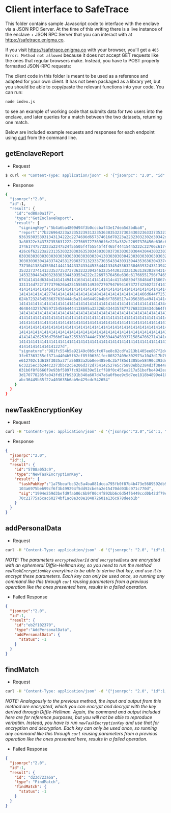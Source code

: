 # Client interface to SafeTrace

This folder contains sample Javascript code to interface with the enclave via a JSON RPC Server. At the time of this writing
there is a live instance of the enclave + JSON RPC Server that you can interact with at https://safetrace.enigma.co.

If you visit https://safetrace.enigma.co with your browser, you'll get a `405 Error: Method not allowed` because it does not
accept GET requests like the ones that regular browsers make. Instead, you have to POST properly formatted JSON-RPC requests:

The client code in this folder is meant to be used as a reference and adapted for your own client. It has not been packaged
as a library yet, but you should be able to copy/paste the relevant functions into your code. You can run:

```bash
node index.js
```

to see an example of working code that submits data for two users into the enclave, and later queries for a match between the
two datasets, returning one match.

Below are included example requests and responses for each endpoint using [curl](https://curl.haxx.se/) from the command line.

## getEnclaveReport

* Request

```bash
$ curl -H "Content-Type: application/json" -d '{"jsonrpc": "2.0", "id":1, "method":"getEnclaveReport", "params": {}}' https://safetrace.enigma.co
```

* Response
```bash
{
  "jsonrpc":"2.0",
  "id":1,
  "result": {
    "id":"ed88a0a1f7",
    "type":"GetEnclaveReport",
    "result": {
      "signingKey":"5b4a6ba4809d94f3b0cccbaf43e17dea5d3bdba8",
      "report":"7b226964223a22353239313235363835323730343032363337353238343539303132303
      9363930353931343134222c2274696d657374616d70223a22323032302d30342d30315431343a3236
      3a30322e343737353631222c2276657273696f6e223a332c22697376456e636c61766551756f74655
      37461747573223a2247524f55505f4f55545f4f465f44415445222c22706c6174666f726d496e666f
      426c6f62223a223135303230303635303430303037303030303044304430323034303130313033303
      030303030303030303030303030303030304130303030304230303030303030323030303030303030
      303030303041433742453139303731323337303543343031394435363630433744443835313733313
      737304138343538414441344332433445354441334545363230463932433139424538383639434441
      353237374141333537353737363232304246323544303332313631383038443146463738334238393
      14532394434303238383344393534222c22697376456e636c61766551756f7465426f6479223a2241
      674141414d634b414141494141634141414141414c417a58394f38484d715067453635696d5167575
      331314d722f377379626b4251555851493072707947694167372f42502f2f41414141414141414141
      414141414141414141414141414141414141414141414141414141414141414141414141414141414
      14141414141427741414141414141414148414141414141414141466d644f7251736445764a434665
      624b7232454536637638444d5a314d64492b4b6f7858517a4956385a4941414141414141414141414
      1414141414141414141414141414141414141414141414141414141414141434431786e6e6665724b
      4648443275765971545864444138695a32326b434435787737683338434d664f6e674141414141414
      141414141414141414141414141414141414141414141414141414141414141414141414141414141
      414141414141414141414141414141414141414141414141414141414141414141414141414141414
      141414141414141414141414141414141414141414141414141414141414141414141414141414141
      414141414141414141414141414141414141414141414141414141414141414141414141414141414
      141414141414141414141414141414141414141414141414141414141414141414141414141414141
      4141414262536d756b674a32553837444d79363944345833715854766271414141414141414141414
      141414141414141414141414141414141414141414141414141414141414141414141414141414141
      4141414141414141227d",
      "signature":"981fc554b5a92149c0b5cfc07ae8c82cdfa213b1405ee867f2dce49ff77f219c8419
      3fe67363255cf371a4404b5f62cf85f06361fec00327409e302973a1043d17b76b0ef0b32f95974d4
      e612702c1d618f3035a37fa56883a2bb0ee485e8c3b7f85d1305be58490c393de178cdb2a91006b26
      6c3225ec3b244c2373bbc2c5e206d372d754142527e5c75893ebb2384d3f3844ca63d91367833cce8
      031b6f8f8666f9e93bf5897fc9248839e51cff80f0c455ea217a51befbe4942ea077bc4cf29e87693
      3d170778285fa043fd91fb9391b340a607d47a6a0fbee9c5d7ee1818b4899e41020b3de91e5b1b33f
      abc36449b35f22a403635b6ab9e429cdc542654"
    }
  }
}
```

## newTaskEncryptionKey

* Request

```bash
curl -H "Content-Type: application/json" -d '{"jsonrpc":"2.0","id":1, "method": "newTaskEncryptionKey","params": { "userPubKey":"cc955077ff7aeb67e544bb0dfad0a5ac1d3117f4115c528d38da9c2337cb033ec08f1d12a580d2ccfed02144e70d961c72e28e92ef48b9056c08137918c5ab2d"}}' https://safetrace.enigma.co
```

* Response

```json
{
  "jsonrpc":"2.0",
  "id":1,
  "result": {
    "id":"5708a053c9",
    "type":"NewTaskEncryptionKey",
    "result": {
      "taskPubKey":"1a75beafbc32c5a4ba881dcca795fb0f87b4b473e5689592db942366b763d52466922a7
      103a6975be699cf6f3b499294f5dd92cbe5a2e15470dd03bc971c770d",
      "sig":"1994e259d3befd9fab06c6b9f00c4f892bb6c6d54f6449ccd0b42df79ceeb7ae057aa85b3fe2d0
      70c21775a5cac60274bf1ac8e3c0e104872601a136c978deeb1b"
    }
  }
}
```

## addPersonalData

* Request

```bash
curl -H "Content-Type: application/json" -d '{"jsonrpc": "2.0", "id":1, "method":"addPersonalData", "params": {"encryptedUserId":"15806c56ed8fb37a9a45c8c3efa227a98a406c5787bf3ff90f0c89fde8ad3d6fdd", "encryptedData": "85d6f1e75cd29d761e291f9c8fd3e8dc5ac289df327960a39938a0934bcaee41f7b17c61ec450b7a8fc01474e9495d12d6d07754d01217c88774b678c03032e3085155ba65f9cf9617de36a538c30c6664e05c3f07f812a3cf10b23ca90fc765912f82bfddd864ba4d4f7e6ab41c11f6d43006b2aee150ddef72215f2baeadd1957fdeac9d2f582e779e79cabc604a3ba50f9c870952239ee4a2437d54952f891090a677b3c38972a2982a739bd43c911c14f67c80cd53b34001285a5091c4525f1d68cef4d89ebb805181a3a11d8c52e57ba4e802e7", "userPubKey": "cc955077ff7aeb67e544bb0dfad0a5ac1d3117f4115c528d38da9c2337cb033ec08f1d12a580d2ccfed02144e70d961c72e28e92ef48b9056c08137918c5ab2d"}}' https://safetrace.enigma.co
```

*NOTE: The parameters `encryptedUserId` and `encryptedData` are encrypted with an ephemeral Diffie-Hellman key, so you need
to run the method `newTaskEncryptionKey` everytime to be able to derive that key, and use it to encrypt these parameters. Each key can only be used once, so running any command like this through `curl` reusing parameters from a previous operation like the ones presented here, results in a failed operation.*

* Failed Response

```json
{
  "jsonrpc":"2.0",
  "id":1,
  "result": {
    "id":"eb2f102370",
    "type":"AddPersonalData",
    "addPersonalData": {
      "status": -1
    }
  }
}
```

## findMatch

* Request

```bash
curl -H "Content-Type: application/json" -d '{"jsonrpc": "2.0", "id":1, "method":"findMatch", "params": {"encryptedUserId":"15806c56ed8fb37a9a45c8c3efa227a98a406c5787bf3ff90f0c89fde8ad3d6fdd", "userPubKey": "cc955077ff7aeb67e544bb0dfad0a5ac1d3117f4115c528d38da9c2337cb033ec08f1d12a580d2ccfed02144e70d961c72e28e92ef48b9056c08137918c5ab2d"}}' https://safetrace.enigma.co
```

*NOTE: Analogously to the previous method, the input and output from this method are encrypted, which you can encrypt and
decrypt with the key derived through Diffie-Hellman. Again, the command and output included here are for reference 
purposes, but you will not be able to reproduce verbatim. Instead, you have to run `newTaskEncryptionKey` and use that
for encryption and decryption. Each key can only be used once, so running any command like this through `curl` reusing parameters from a previous operation like the ones presented here, results in a failed operation.*

* Failed Response

```json
{ 
  "jsonrpc":"2.0",
  "id":1,
  "result": {
    "id": "d23d723a6a",
    "type": "FindMatch",
    "findMatch": { 
      "status": -1
    } 
  }
}
```
